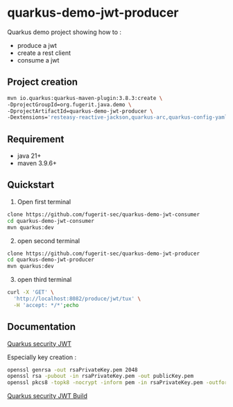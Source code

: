 # quarkus-demo-jwt-producer

Quarkus demo project showing how to : 
- produce a jwt
- create a rest client
- consume a jwt

## Project creation

```bash
mvn io.quarkus:quarkus-maven-plugin:3.8.3:create \
-DprojectGroupId=org.fugerit.java.demo \
-DprojectArtifactId=quarkus-demo-jwt-producer \
-Dextensions='resteasy-reactive-jackson,quarkus-arc,quarkus-config-yaml,junit5,smallrye-jwt-build'
```
## Requirement

- java 21+
- maven 3.9.6+

## Quickstart

1. Open first terminal

```bash
clone https://github.com/fugerit-sec/quarkus-demo-jwt-consumer
cd quarkus-demo-jwt-consumer
mvn quarkus:dev
```

2. open second terminal

```bash
clone https://github.com/fugerit-sec/quarkus-demo-jwt-producer
cd quarkus-demo-jwt-producer
mvn quarkus:dev
```

3. open third terminal

```bash
curl -X 'GET' \
  'http://localhost:8082/produce/jwt/tux' \
  -H 'accept: */*';echo
```

## Documentation

[Quarkus security JWT](https://quarkus.io/guides/security-jwt)

Especially key creation : 

```bash
openssl genrsa -out rsaPrivateKey.pem 2048
openssl rsa -pubout -in rsaPrivateKey.pem -out publicKey.pem
openssl pkcs8 -topk8 -nocrypt -inform pem -in rsaPrivateKey.pem -outform pem -out privateKey.pem
```
[Quarkus security JWT Build](https://quarkus.io/guides/security-jwt-build)

